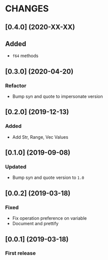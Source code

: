 # CHANGES
## [0.4.0] (2020-XX-XX)
## Added
- `f64` methods

## [0.3.0] (2020-04-20)
### Refactor
- Bump syn and quote to impersonate version

## [0.2.0] (2019-12-13)
### Added
- Add Str, Range, Vec<Value> Values 

## [0.1.0] (2019-09-08)
### Updated
- Bump syn and quote version to `1.0`

## [0.0.2] (2019-03-18)
### Fixed

- Fix operation preference on variable 
- Document and prettify

## [0.0.1] (2019-03-18)

### First release
